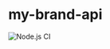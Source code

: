 # my-brand-api

![Node.js CI](https://github.com/niyonkurueric/ATLP_BACKEND/workflows/Node.js%20CI/badge.svg?branch=chore-test)